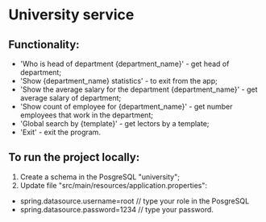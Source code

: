 # University service

## Functionality:
  * 'Who is head of department {department_name}' - get head of department;
  * 'Show {department_name} statistics' - to exit from the app;
  * 'Show the average salary for the department {department_name}' - get average salary of department;
  * 'Show count of employee for {department_name}' -  get number employees that work in the department;
  * 'Global search by {template}' - get lectors by a template;
  * 'Exit' - exit the program.

## To run the project locally:
1. Create a schema in the PosgreSQL "university";
2. Update file "src/main/resources/application.properties":
* spring.datasource.username=root // type your role in the PosgreSQL
* spring.datasource.password=1234 // type your password.
